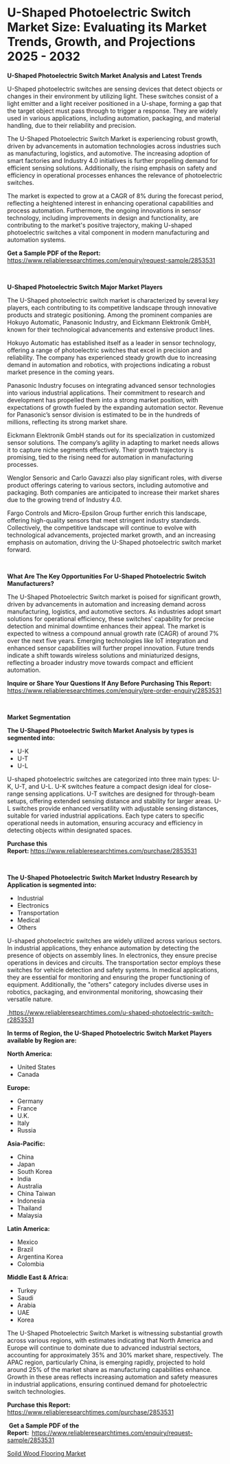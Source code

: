 <p><h1>U-Shaped Photoelectric Switch Market Size: Evaluating its Market Trends, Growth, and Projections 2025 - 2032</h1></p><p><strong>U-Shaped Photoelectric Switch Market Analysis and Latest Trends</strong></p>
<p><p>U-Shaped photoelectric switches are sensing devices that detect objects or changes in their environment by utilizing light. These switches consist of a light emitter and a light receiver positioned in a U-shape, forming a gap that the target object must pass through to trigger a response. They are widely used in various applications, including automation, packaging, and material handling, due to their reliability and precision.</p><p>The U-Shaped Photoelectric Switch Market is experiencing robust growth, driven by advancements in automation technologies across industries such as manufacturing, logistics, and automotive. The increasing adoption of smart factories and Industry 4.0 initiatives is further propelling demand for efficient sensing solutions. Additionally, the rising emphasis on safety and efficiency in operational processes enhances the relevance of photoelectric switches. </p><p>The market is expected to grow at a CAGR of 8% during the forecast period, reflecting a heightened interest in enhancing operational capabilities and process automation. Furthermore, the ongoing innovations in sensor technology, including improvements in design and functionality, are contributing to the market's positive trajectory, making U-shaped photoelectric switches a vital component in modern manufacturing and automation systems.</p></p>
<p><strong>Get a Sample PDF of the Report:&nbsp;</strong> <a href="https://www.reliableresearchtimes.com/enquiry/request-sample/2853531?utm_campaign=3219&utm_medium=2&utm_source=Github&utm_content=ia&utm_term=12032025&utm_id=u-shaped-photoelectric-switch">https://www.reliableresearchtimes.com/enquiry/request-sample/2853531</a></p>
<p>&nbsp;</p>
<p><strong>U-Shaped Photoelectric Switch Major Market Players</strong></p>
<p><p>The U-Shaped photoelectric switch market is characterized by several key players, each contributing to its competitive landscape through innovative products and strategic positioning. Among the prominent companies are Hokuyo Automatic, Panasonic Industry, and Eickmann Elektronik GmbH, known for their technological advancements and extensive product lines.</p><p>Hokuyo Automatic has established itself as a leader in sensor technology, offering a range of photoelectric switches that excel in precision and reliability. The company has experienced steady growth due to increasing demand in automation and robotics, with projections indicating a robust market presence in the coming years.</p><p>Panasonic Industry focuses on integrating advanced sensor technologies into various industrial applications. Their commitment to research and development has propelled them into a strong market position, with expectations of growth fueled by the expanding automation sector. Revenue for Panasonic’s sensor division is estimated to be in the hundreds of millions, reflecting its strong market share.</p><p>Eickmann Elektronik GmbH stands out for its specialization in customized sensor solutions. The company’s agility in adapting to market needs allows it to capture niche segments effectively. Their growth trajectory is promising, tied to the rising need for automation in manufacturing processes.</p><p>Wenglor Sensoric and Carlo Gavazzi also play significant roles, with diverse product offerings catering to various sectors, including automotive and packaging. Both companies are anticipated to increase their market shares due to the growing trend of Industry 4.0.</p><p>Fargo Controls and Micro-Epsilon Group further enrich this landscape, offering high-quality sensors that meet stringent industry standards. Collectively, the competitive landscape will continue to evolve with technological advancements, projected market growth, and an increasing emphasis on automation, driving the U-Shaped photoelectric switch market forward.</p></p>
<p>&nbsp;</p>
<p><strong>What Are The Key Opportunities For U-Shaped Photoelectric Switch Manufacturers?</strong></p>
<p><p>The U-Shaped Photoelectric Switch market is poised for significant growth, driven by advancements in automation and increasing demand across manufacturing, logistics, and automotive sectors. As industries adopt smart solutions for operational efficiency, these switches' capability for precise detection and minimal downtime enhances their appeal. The market is expected to witness a compound annual growth rate (CAGR) of around 7% over the next five years. Emerging technologies like IoT integration and enhanced sensor capabilities will further propel innovation. Future trends indicate a shift towards wireless solutions and miniaturized designs, reflecting a broader industry move towards compact and efficient automation.</p></p>
<p><strong>Inquire or Share Your Questions If Any Before Purchasing This Report:</strong> <a href="https://www.reliableresearchtimes.com/enquiry/pre-order-enquiry/2853531?utm_campaign=3219&utm_medium=2&utm_source=Github&utm_content=ia&utm_term=12032025&utm_id=u-shaped-photoelectric-switch">https://www.reliableresearchtimes.com/enquiry/pre-order-enquiry/2853531</a></p>
<p>&nbsp;</p>
<p><strong>Market Segmentation</strong></p>
<p><strong>The U-Shaped Photoelectric Switch Market Analysis by types is segmented into:</strong></p>
<p><ul><li>U-K</li><li>U-T</li><li>U-L</li></ul></p>
<p><p>U-shaped photoelectric switches are categorized into three main types: U-K, U-T, and U-L. U-K switches feature a compact design ideal for close-range sensing applications. U-T switches are designed for through-beam setups, offering extended sensing distance and stability for larger areas. U-L switches provide enhanced versatility with adjustable sensing distances, suitable for varied industrial applications. Each type caters to specific operational needs in automation, ensuring accuracy and efficiency in detecting objects within designated spaces.</p></p>
<p><strong>Purchase this Report:&nbsp;</strong><a href="https://www.reliableresearchtimes.com/purchase/2853531?utm_campaign=3219&utm_medium=2&utm_source=Github&utm_content=ia&utm_term=12032025&utm_id=u-shaped-photoelectric-switch">https://www.reliableresearchtimes.com/purchase/2853531</a></p>
<p>&nbsp;</p>
<p><strong>The U-Shaped Photoelectric Switch Market Industry Research by Application is segmented into:</strong></p>
<p><ul><li>Industrial</li><li>Electronics</li><li>Transportation</li><li>Medical</li><li>Others</li></ul></p>
<p><p>U-shaped photoelectric switches are widely utilized across various sectors. In industrial applications, they enhance automation by detecting the presence of objects on assembly lines. In electronics, they ensure precise operations in devices and circuits. The transportation sector employs these switches for vehicle detection and safety systems. In medical applications, they are essential for monitoring and ensuring the proper functioning of equipment. Additionally, the "others" category includes diverse uses in robotics, packaging, and environmental monitoring, showcasing their versatile nature.</p></p>
<p><a href="https://www.reliableresearchtimes.com/u-shaped-photoelectric-switch-r2853531?utm_campaign=3219&utm_medium=2&utm_source=Github&utm_content=ia&utm_term=12032025&utm_id=u-shaped-photoelectric-switch">&nbsp;https://www.reliableresearchtimes.com/u-shaped-photoelectric-switch-r2853531</a></p>
<p><strong>In terms of Region, the U-Shaped Photoelectric Switch Market Players available by Region are:</strong></p>
<p>
    <p> <strong> North America: </strong>
        <ul>
            <li>United States</li>
            <li>Canada</li>
        </ul>
        </p> 
    <p> <strong> Europe: </strong>
        <ul>
            <li>Germany</li>
            <li>France</li>
            <li>U.K.</li>
            <li>Italy</li>
            <li>Russia</li>
        </ul>
        </p> 
    <p> <strong> Asia-Pacific: </strong>
        <ul>
            <li>China</li>
            <li>Japan</li>
            <li>South Korea</li>
            <li>India</li>
            <li>Australia</li>
            <li>China Taiwan</li>
            <li>Indonesia</li>
            <li>Thailand</li>
            <li>Malaysia</li>
        </ul>
        </p> 
    <p> <strong> Latin America: </strong>
        <ul>
            <li>Mexico</li>
            <li>Brazil</li>
            <li>Argentina Korea</li>
            <li>Colombia</li>
        </ul>
        </p> 
    <p> <strong> Middle East & Africa: </strong>
        <ul>
            <li>Turkey</li>
            <li>Saudi</li>
            <li>Arabia</li>
            <li>UAE</li>
            <li>Korea</li>
        </ul>
    </p>
    </p>
<p><p>The U-Shaped Photoelectric Switch Market is witnessing substantial growth across various regions, with estimates indicating that North America and Europe will continue to dominate due to advanced industrial sectors, accounting for approximately 35% and 30% market share, respectively. The APAC region, particularly China, is emerging rapidly, projected to hold around 25% of the market share as manufacturing capabilities enhance. Growth in these areas reflects increasing automation and safety measures in industrial applications, ensuring continued demand for photoelectric switch technologies.</p></p>
<p><strong>Purchase this Report: </strong><a href="https://www.reliableresearchtimes.com/purchase/2853531?utm_campaign=3219&utm_medium=2&utm_source=Github&utm_content=ia&utm_term=12032025&utm_id=u-shaped-photoelectric-switch">https://www.reliableresearchtimes.com/purchase/2853531</a></p>
<p>&nbsp;<strong>Get a Sample PDF of the Report:&nbsp;&nbsp;</strong><a href="https://www.reliableresearchtimes.com/enquiry/request-sample/2853531?utm_campaign=3219&utm_medium=2&utm_source=Github&utm_content=ia&utm_term=12032025&utm_id=u-shaped-photoelectric-switch">https://www.reliableresearchtimes.com/enquiry/request-sample/2853531</a></p>
<p><strong></strong></p>
<p><p><a href="https://github.com/tentandyik/Market-Research-Report-List-1/blob/main/soild-wood-flooring-market.md?utm_campaign=3219&utm_medium=2&utm_source=Github&utm_content=ia&utm_term=12032025&utm_id=u-shaped-photoelectric-switch">Soild Wood Flooring Market</a></p></p>